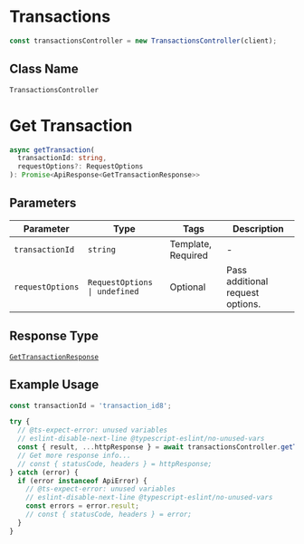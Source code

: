 # Transactions

```ts
const transactionsController = new TransactionsController(client);
```

## Class Name

`TransactionsController`


# Get Transaction

```ts
async getTransaction(
  transactionId: string,
  requestOptions?: RequestOptions
): Promise<ApiResponse<GetTransactionResponse>>
```

## Parameters

| Parameter | Type | Tags | Description |
|  --- | --- | --- | --- |
| `transactionId` | `string` | Template, Required | - |
| `requestOptions` | `RequestOptions \| undefined` | Optional | Pass additional request options. |

## Response Type

[`GetTransactionResponse`](../../doc/models/get-transaction-response.md)

## Example Usage

```ts
const transactionId = 'transaction_id8';

try {
  // @ts-expect-error: unused variables
  // eslint-disable-next-line @typescript-eslint/no-unused-vars
  const { result, ...httpResponse } = await transactionsController.getTransaction(transactionId);
  // Get more response info...
  // const { statusCode, headers } = httpResponse;
} catch (error) {
  if (error instanceof ApiError) {
    // @ts-expect-error: unused variables
    // eslint-disable-next-line @typescript-eslint/no-unused-vars
    const errors = error.result;
    // const { statusCode, headers } = error;
  }
}
```

